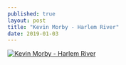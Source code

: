 ```yaml
---
published: true
layout: post
title: "Kevin Morby - Harlem River"
date: 2019-01-03
---
```

[![Kevin Morby - Harlem River](http://img.youtube.com/vi/kk7t4LhKCw4/0.jpg)](http://www.youtube.com/watch?v=kk7t4LhKCw4 "Kevin Morby - Harlem River")
